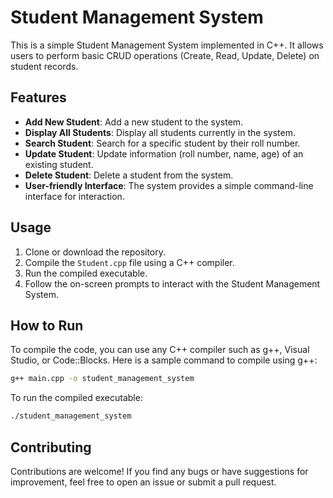 # Student Management System

This is a simple Student Management System implemented in C++. It allows users to perform basic CRUD operations (Create, Read, Update, Delete) on student records.

## Features

- **Add New Student**: Add a new student to the system.
- **Display All Students**: Display all students currently in the system.
- **Search Student**: Search for a specific student by their roll number.
- **Update Student**: Update information (roll number, name, age) of an existing student.
- **Delete Student**: Delete a student from the system.
- **User-friendly Interface**: The system provides a simple command-line interface for interaction.

## Usage

1. Clone or download the repository.
2. Compile the `Student.cpp` file using a C++ compiler.
3. Run the compiled executable.
4. Follow the on-screen prompts to interact with the Student Management System.

## How to Run

To compile the code, you can use any C++ compiler such as g++, Visual Studio, or Code::Blocks. Here is a sample command to compile using g++:

```bash
g++ main.cpp -o student_management_system
```

To run the compiled executable:

```bash
./student_management_system
```

## Contributing

Contributions are welcome! If you find any bugs or have suggestions for improvement, feel free to open an issue or submit a pull request.
